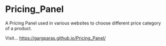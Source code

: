# Pricing_Panel
A Pricing Panel used in various websites to choose different price category of a product.

Visit... https://gargparas.github.io/Pricing_Panel/

